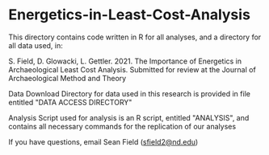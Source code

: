 # Energetics-in-Least-Cost-Analysis

This directory contains code written in R for all analyses, and a directory for all data used, in:

 S. Field, D. Glowacki, L. Gettler. 2021. The Importance of Energetics in Archaeological Least Cost Analysis. Submitted for review at the Journal of Archaeological Method and Theory
 
Data Download
Directory for data used in this research is provided in file entitled "DATA ACCESS DIRECTORY"

Analysis
Script used for analysis is an R script, entitled "ANALYSIS", and contains all necessary commands for the replication of our analyses

If you have questions, email Sean Field (sfield2@nd.edu)
